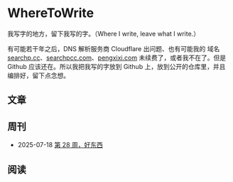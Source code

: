 # WhereToWrite

我写字的地方，留下我写的字。（Where I write, leave what I write.）

有可能若干年之后，DNS 解析服务商 Cloudflare 出问题、也有可能我的 域名 [searchp.cc](https://searchp.cc)、[searchpcc.com](https://searchp.cc)、[pengxixi.com](https://pengxixi.com) 未续费了，或者我不在了。但是 Github 应该还在。所以我把我写的字放到 Github 上，放到公开的仓库里，并且编排好，留下点念想。

## 文章

## 周刊

* 2025-07-18 [第 28 周，好东西](/Weeks/第%2028%20周，好东西.md)

## 阅读



